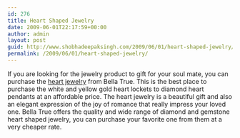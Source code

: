 ```yaml
---
id: 276
title: Heart Shaped Jewelry
date: 2009-06-01T22:17:59+00:00
author: admin
layout: post
guid: http://www.shobhadeepaksingh.com/2009/06/01/heart-shaped-jewelry/
permalink: /2009/06/01/heart-shaped-jewelry/
---
```

If you are looking for the jewelry product to gift for your soul mate, you can purchase the [heart jewelry](http://bellatrue.com/specialty-jewelry/heart-shaped-jewelry) from Bella True. This is the best place to purchase the white and yellow gold heart lockets to diamond heart pendants at an affordable price. The heart jewelry is a beautiful gift and also an elegant expression of the joy of romance that really impress your loved one. Bella True offers the quality and wide range of diamond and gemstone heart shaped jewelry, you can purchase your favorite one from them at a very cheaper rate.
